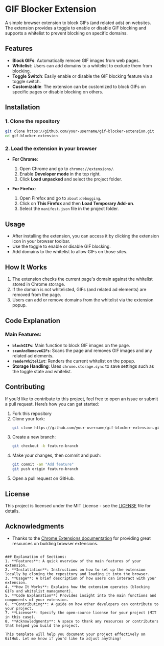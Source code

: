 # GIF Blocker Extension

A simple browser extension to block GIFs (and related ads) on websites. The extension provides a toggle to enable or disable GIF blocking and supports a whitelist to prevent blocking on specific domains.

## Features

- **Block GIFs**: Automatically remove GIF images from web pages.
- **Whitelist**: Users can add domains to a whitelist to exclude them from blocking.
- **Toggle Switch**: Easily enable or disable the GIF blocking feature via a toggle switch.
- **Customizable**: The extension can be customized to block GIFs on specific pages or disable blocking on others.

## Installation

### 1. Clone the repository

```bash
git clone https://github.com/your-username/gif-blocker-extension.git
cd gif-blocker-extension
```

### 2. Load the extension in your browser

- **For Chrome**:
  1. Open Chrome and go to `chrome://extensions/`.
  2. Enable **Developer mode** in the top right.
  3. Click **Load unpacked** and select the project folder.

- **For Firefox**:
  1. Open Firefox and go to `about:debugging`.
  2. Click on **This Firefox** and then **Load Temporary Add-on**.
  3. Select the `manifest.json` file in the project folder.

## Usage

- After installing the extension, you can access it by clicking the extension icon in your browser toolbar.
- Use the toggle to enable or disable GIF blocking.
- Add domains to the whitelist to allow GIFs on those sites.

## How It Works

1. The extension checks the current page's domain against the whitelist stored in Chrome storage.
2. If the domain is not whitelisted, GIFs (and related ad elements) are removed from the page.
3. Users can add or remove domains from the whitelist via the extension popup.

## Code Explanation

### Main Features:
- **`blockGIFs`**: Main function to block GIF images on the page.
- **`scanAndRemoveGIFs`**: Scans the page and removes GIF images and any related ad elements.
- **`renderWhitelist`**: Renders the current whitelist on the popup.
- **Storage Handling**: Uses `chrome.storage.sync` to save settings such as the toggle state and whitelist.

## Contributing

If you’d like to contribute to this project, feel free to open an issue or submit a pull request. Here’s how you can get started:

1. Fork this repository
2. Clone your fork:
   ```bash
   git clone https://github.com/your-username/gif-blocker-extension.git
   ```
3. Create a new branch:
   ```bash
   git checkout -b feature-branch
   ```
4. Make your changes, then commit and push:
   ```bash
   git commit -am "Add feature"
   git push origin feature-branch
   ```
5. Open a pull request on GitHub.

## License

This project is licensed under the MIT License - see the [LICENSE](LICENSE) file for details.

## Acknowledgments

- Thanks to the [Chrome Extensions documentation](https://developer.chrome.com/docs/extensions/) for providing great resources on building browser extensions.
```

### Explanation of Sections:
1. **Features**: A quick overview of the main features of your extension.
2. **Installation**: Instructions on how to set up the extension locally by cloning the repository and loading it into the browser.
3. **Usage**: A brief description of how users can interact with your extension.
4. **How It Works**: Explains how the extension operates (blocking GIFs and whitelist management).
5. **Code Explanation**: Provides insight into the main functions and components of your extension.
6. **Contributing**: A guide on how other developers can contribute to your project.
7. **License**: Specify the open-source license for your project (MIT in this case).
8. **Acknowledgments**: A space to thank any resources or contributors that helped you build the project.

This template will help you document your project effectively on GitHub. Let me know if you'd like to adjust anything!
